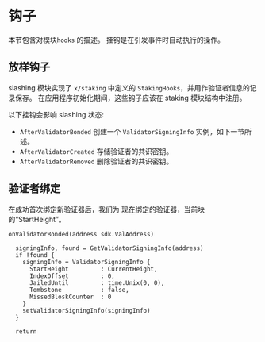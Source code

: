 # 钩子

本节包含对模块`hooks` 的描述。 挂钩是在引发事件时自动执行的操作。

## 放样钩子

slashing 模块实现了 `x/staking` 中定义的 `StakingHooks`，并用作验证者信息的记录保存。 在应用程序初始化期间，这些钩子应该在 staking 模块结构中注册。

以下挂钩会影响 slashing 状态:

+ `AfterValidatorBonded` 创建一个 `ValidatorSigningInfo` 实例，如下一节所述。
+ `AfterValidatorCreated` 存储验证者的共识密钥。
+ `AfterValidatorRemoved` 删除验证者的共识密钥。

## 验证者绑定

在成功首次绑定新验证器后，我们为
现在绑定的验证器，当前块的“StartHeight”。 

```
onValidatorBonded(address sdk.ValAddress)

  signingInfo, found = GetValidatorSigningInfo(address)
  if !found {
    signingInfo = ValidatorSigningInfo {
      StartHeight         : CurrentHeight,
      IndexOffset         : 0,
      JailedUntil         : time.Unix(0, 0),
      Tombstone           : false,
      MissedBloskCounter  : 0
    }
    setValidatorSigningInfo(signingInfo)
  }

  return
```

